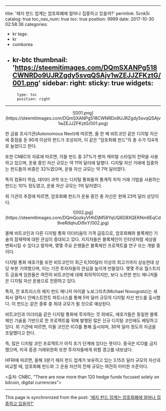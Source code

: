 
---
title: '헤지 펀드 업계는 암호화폐에 얼마나 집중하고 있을까?'
permlink: 5cnk5i
catalog: true
toc_nav_num: true
toc: true
position: 9999
date: 2017-10-30 02:58:36
categories:
- kr
tags:
- kr
- coinkorea
- kr-btc
thumbnail: 'https://steemitimages.com/DQmSXANPg518CWNRDo9UJRZgdy5svqQSAjv1wZEJJZFKztG/001.png'
sidebar:
    right:
        sticky: true
widgets:
    -
        type: toc
        position: right
---


<center>
![001.png](https://steemitimages.com/DQmSXANPg518CWNRDo9UJRZgdy5svqQSAjv1wZEJJZFKztG/001.png)
</center>

한 금융 조사기관(Autonomous Next)에 따르면, 올 한 해 비트코인 같은 디지털 자산에 중점을 둔 90개 이상의 펀드가 조성되어, 이 같은 "암호화폐 펀드"의 총 수가 124개로 늘었다고 한다. 

또한 CNBC의 자료에 따르면, 이들 펀드 중 37%가 벤처 캐피털 스타일의 전략을 사용하고 있으며, 운용 중인 자산 규모는 약 11억 달러에 달했다. 디지털 자산 거래에 집중하는 펀드들의 비중은 32%였으며, 운용 자산 규모는 약 7억 달러였다.

특히 컴퓨터 학습, 데이터 과학 또는 디지털 통화들의 통계적 차익 거래 기법을 사용하는 펀드는 10% 정도였고, 운용 자산 규모는 1억 달러였다. 

위 기관의 추정에 따르면, 암호화폐 펀드가 운용 중인 총 자산은 현재 23억 달러 상당이다.

<center>
![002.jpg](https://steemitimages.com/DQmQozkyVHhDjM58YqUQ6D8XQEKNm6EqCd9veRdqhuDi9xY/002.jpg)
</center>


올해 비트코인과 다른 디지털 통화 이더리움의 가격 급등으로, 암호화폐와 블록체인 기술의 잠재력에 대한 관심이 증대되고 있다.  지지자들은 블록체인이 인터넷처럼 세상을 변화시킬 수 있다고 말하며, 몇몇 주요 은행들은 블록체인 프로젝트를 연구 또는 개발 중이다.

디지털 통화 애호가들 또한 비트코인이 최근 6,100달러 이상의 최고가까지 상승한데 상당 부분 기여했으며, 이는 기관 투자자들의 관심을 높이게 만들었다.  몇몇 주요 월스트리트 금융계 임원들은 여전히 비트코인에 대해 회의적이지만, 보다 노련한 펀드 매니저들은 디지털 자산 운용으로 전환하고 있다.

특히, 전 포트리스의 헤지 펀드 매니저 마이클 노보그라츠(Michael Novogratz)는 새 회사  갤럭시 인베스트먼트 파트너스를 통해 5억 달러 규모의 디지털 자산 펀드를 출시했다. 이 펀드는 같은 종류 중 최대 규모가 될 것으로 예상된다.

비트코인과 이더리움 같은 디지털 통화에 투자하는 것 외에도, 애호가들은 동일한 블록체인 기술을 기반으로 한 프로젝트를 위해 발행된 많은 신규 디지털 코인에도 베팅하고 있다.  위 기관에 따르면, 이들 코인은 ICO를 통해 출시되며, 30억 달러 정도의 자금을 조달했다고 한다. 

즉, 많은 디지털 코인 프로젝트가 아직 초기 단계에 있다는 뜻이다.  중국은 ICO를 금지했으며, 미국 증권 거래위원회 또한 투자자들에게 위험 경고를 내보냈다.

HFRI에 따르면, 올해 3분기 헤지 펀드 업계가 보유하고 있는 3.15조 달러 규모의 자산과 비교할 때, 암호화폐 펀드와 그 운용 자산의 전체 규모는 여전히 미미한 수준이다.

<출처: CNBC, "There are now more than 120 hedge funds focused solely on bitcoin, digital currencies">

- - -

This page is synchronized from the post: ['헤지 펀드 업계는 암호화폐에 얼마나 집중하고 있을까?'](https://steemit.com/@pius.pius/5cnk5i)
